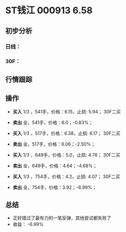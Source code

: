 # ST钱江 000913 6.58
## 初步分析
### 日线：
  
### 30F：
  
## 行情跟踪
  
## 操作
  - **买入** 1/3 ，541手，价格：6.15，止损: 5.94； 30F二买
  - **卖出** 全，541手，价格：6.0；-0.83%；

  - **买入** 1/3 ，517手，价格：6.38，止损: 6.17； 30F二买
  - **卖出** 全，517手，价格：6.06；-2.50%；

  - **买入** 1/3 ，649手，价格：5.0，止损: 4.78； 30F二买
  - **卖出** 全，649手，价格：4.64；-4.68%；

  - **买入** 1/3 ，754手，价格：4.2，止损: 4.07； 30F二买
  - **卖出** 全，754手，价格：3.92；-6.99%；

## 总结
  - 正好错过了最有力的一笔反弹，其他尝试都失败了
  - 收益： -6.99%
